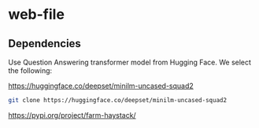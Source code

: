 # web-file

## Dependencies

Use Question Answering transformer model from Hugging Face. We select the following:

https://huggingface.co/deepset/minilm-uncased-squad2

```sh
git clone https://huggingface.co/deepset/minilm-uncased-squad2
```

https://pypi.org/project/farm-haystack/